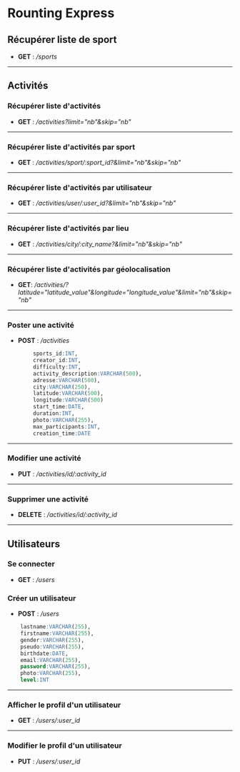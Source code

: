 # Rounting Express

## Récupérer liste de sport

- **GET** : _/sports_

---

## Activités

### Récupérer liste d'activités

- **GET** : _/activities?limit="nb"&skip="nb"_

---

### Récupérer liste d'activités par sport

- **GET** : _/activities/sport/:sport_id?&limit="nb"&skip="nb"_

---

### Récupérer liste d'activités par utilisateur

- **GET** : _/activities/user/:user_id?&limit="nb"&skip="nb"_

---

### Récupérer liste d'activités par lieu

- **GET** : _/activities/city/:city_name?&limit="nb"&skip="nb"_

---

### Récupérer liste d'activités par géolocalisation

- **GET**: _/activities/?latitude="latitude_value"&longitude="longitude_value"&limit="nb"&skip="nb"_

---

### Poster une activité

- **POST** : _/activities_

```sql
        sports_id:INT,
        creator_id:INT,
        difficulty:INT,
        activity_description:VARCHAR(500),
        adresse:VARCHAR(500),
        city:VARCHAR(250),
        latitude:VARCHAR(500),
        longitude:VARCHAR(500)
        start_time:DATE,
        duration:INT,
        photo:VARCHAR(255),
        max_participants:INT,
        creation_time:DATE
```

---

### Modifier une activité

- **PUT** : _/activities/id/:activity_id_

---

### Supprimer une activité

- **DELETE** : _/activities/id/:activity_id_

---

## Utilisateurs

### Se connecter

- **GET** : _/users_

### Créer un utilisateur

- **POST** : _/users_

```sql
    lastname:VARCHAR(255),
    firstname:VARCHAR(255),
    gender:VARCHAR(255),
    pseudo:VARCHAR(255),
    birthdate:DATE,
    email:VARCHAR(255),
    password:VARCHAR(255),
    photo:VARCHAR(255),
    level:INT
```

---

### Afficher le profil d'un utilisateur

- **GET** : _/users/:user_id_

---

### Modifier le profil d'un utilisateur

- **PUT** : _/users/:user_id_
